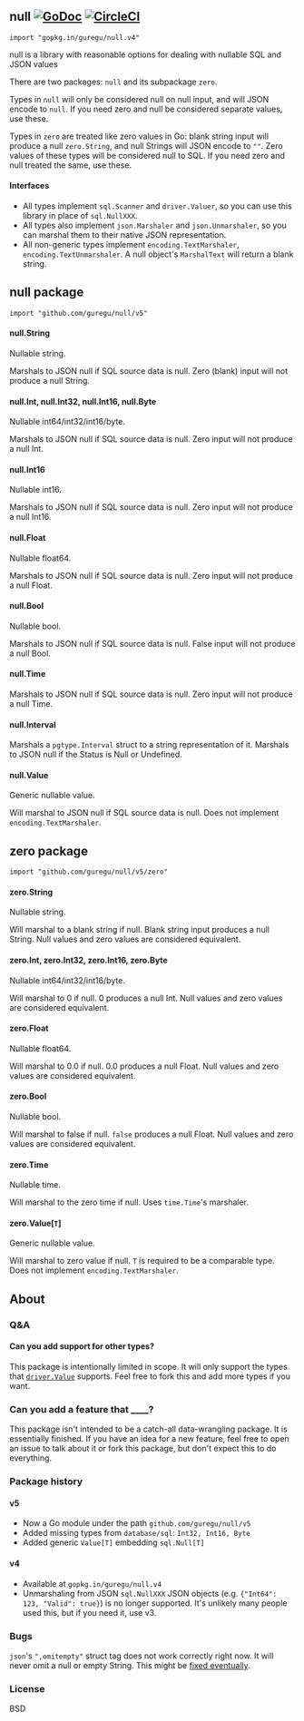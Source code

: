 ## null [![GoDoc](https://godoc.org/github.com/guregu/null?status.svg)](https://godoc.org/github.com/guregu/null) [![CircleCI](https://circleci.com/gh/guregu/null.svg?style=svg)](https://circleci.com/gh/guregu/null)
`import "gopkg.in/guregu/null.v4"`

null is a library with reasonable options for dealing with nullable SQL and JSON values

There are two packages: `null` and its subpackage `zero`. 

Types in `null` will only be considered null on null input, and will JSON encode to `null`. If you need zero and null be considered separate values, use these.

Types in `zero` are treated like zero values in Go: blank string input will produce a null `zero.String`, and null Strings will JSON encode to `""`. Zero values of these types will be considered null to SQL. If you need zero and null treated the same, use these.

#### Interfaces

- All types implement `sql.Scanner` and `driver.Valuer`, so you can use this library in place of `sql.NullXXX`.
- All types also implement `json.Marshaler` and `json.Unmarshaler`, so you can marshal them to their native JSON representation.
- All non-generic types implement `encoding.TextMarshaler`, `encoding.TextUnmarshaler`. A null object's `MarshalText` will return a blank string.

## null package

`import "github.com/guregu/null/v5"`

#### null.String
Nullable string.

Marshals to JSON null if SQL source data is null. Zero (blank) input will not produce a null String.

#### null.Int, null.Int32, null.Int16, null.Byte
Nullable int64/int32/int16/byte. 

Marshals to JSON null if SQL source data is null. Zero input will not produce a null Int.

#### null.Int16
Nullable int16. 

Marshals to JSON null if SQL source data is null. Zero input will not produce a null Int16.

#### null.Float
Nullable float64. 

Marshals to JSON null if SQL source data is null. Zero input will not produce a null Float.

#### null.Bool
Nullable bool. 

Marshals to JSON null if SQL source data is null. False input will not produce a null Bool.

#### null.Time

Marshals to JSON null if SQL source data is null. Zero input will not produce a null Time.

#### null.Interval

Marshals a `pgtype.Interval` struct to a string representation of it. Marshals to JSON null if the Status is Null or Undefined.

#### null.Value
Generic nullable value.

Will marshal to JSON null if SQL source data is null. Does not implement `encoding.TextMarshaler`.

## zero package

`import "github.com/guregu/null/v5/zero"`

#### zero.String
Nullable string.

Will marshal to a blank string if null. Blank string input produces a null String. Null values and zero values are considered equivalent.

#### zero.Int, zero.Int32, zero.Int16, zero.Byte
Nullable int64/int32/int16/byte. 

Will marshal to 0 if null. 0 produces a null Int. Null values and zero values are considered equivalent. 

#### zero.Float
Nullable float64.

Will marshal to 0.0 if null. 0.0 produces a null Float. Null values and zero values are considered equivalent. 

#### zero.Bool
Nullable bool.

Will marshal to false if null. `false` produces a null Float. Null values and zero values are considered equivalent.

#### zero.Time
Nullable time.

Will marshal to the zero time if null. Uses `time.Time`'s marshaler.

#### zero.Value[`T`]
Generic nullable value.

Will marshal to zero value if null. `T` is required to be a comparable type. Does not implement `encoding.TextMarshaler`.

## About

### Q&A

#### Can you add support for other types?
This package is intentionally limited in scope. It will only support the types that [`driver.Value`](https://godoc.org/database/sql/driver#Value) supports. Feel free to fork this and add more types if you want.

### Can you add a feature that ____?
This package isn't intended to be a catch-all data-wrangling package. It is essentially finished. If you have an idea for a new feature, feel free to open an issue to talk about it or fork this package, but don't expect this to do everything.

### Package history

#### v5
- Now a Go module under the path `github.com/guregu/null/v5`
- Added missing types from `database/sql`: `Int32, Int16, Byte`
- Added generic `Value[T]` embedding `sql.Null[T]`

#### v4
- Available at `gopkg.in/guregu/null.v4`
- Unmarshaling from JSON `sql.NullXXX` JSON objects (e.g. `{"Int64": 123, "Valid": true}`) is no longer supported. It's unlikely many people used this, but if you need it, use v3.

### Bugs
`json`'s `",omitempty"` struct tag does not work correctly right now. It will never omit a null or empty String. This might be [fixed eventually](https://github.com/golang/go/issues/11939).

### License
BSD
